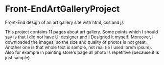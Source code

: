 # Front-EndArtGalleryProject
Front-End design of an art gallery site with html, css and js

This project contains 11 pages about art gallery. Some points which I should say is that I did not have UI designer and I Designed it myself!
Moreover, I downloaded the images, so the size and quality of photos is not great. Another one is that whole text is sample, not real (ie I used lorem ipsum). Also for example in painting store's page all photo is repetitive (because it is just sample).
